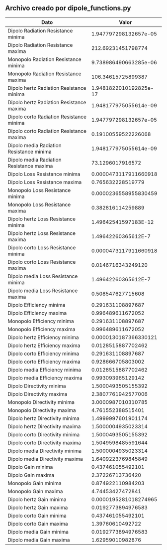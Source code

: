 ## Archivo creado por dipole_functions.py 
| Dato | Valor |
| ---- | ----- |
| Dipolo Radiation Resistance minima | 1.947797298132657e-05 |
| Dipolo Radiation Resistance maxima | 212.69231451798774 |
| Monopolo Radiation Resistance minima | 9.738986490663285e-06 |
| Monopolo Radiation Resistance maxima | 106.34615725899387 |
| Dipolo hertz Radiation Resistance minima | 1.9481822010192825e-17 |
| Dipolo hertz Radiation Resistance maxima | 1.948177975055614e-09 |
| Dipolo corto Radiation Resistance minima | 1.947797298132657e-05 |
| Dipolo corto Radiation Resistance maxima | 0.19100559522226068 |
| Dipolo media Radiation Resistance minima | 1.948177975055614e-09 |
| Dipolo media Radiation Resistance maxima | 73.1296017916572 |
| Dipolo Loss Resistance minima | 0.0000473117911660918 |
| Dipolo Loss Resistance maxima | 0.765632228519779 |
| Monopolo Loss Resistance minima | 0.0000236558955830459 |
| Monopolo Loss Resistance maxima | 0.382816114259889 |
| Dipolo hertz Loss Resistance minima | 1.49642541597183E-12 |
| Dipolo hertz Loss Resistance maxima | 1.49642260365612E-7 |
| Dipolo corto Loss Resistance minima | 0.0000473117911660918 |
| Dipolo corto Loss Resistance maxima | 0.0146716343249120 |
| Dipolo media Loss Resistance minima | 1.49642260365612E-7 |
| Dipolo media Loss Resistance maxima | 0.508547627715608 |
| Dipolo Efficiency minima | 0.291631108897687 |
| Dipolo Efficiency maxima | 0.996489611672052 |
| Monopolo Efficiency minima | 0.291631108897687 |
| Monopolo Efficiency maxima | 0.996489611672052 |
| Dipolo hertz Efficiency minima | 0.0000130187366330121 |
| Dipolo hertz Efficiency maxima | 0.0128515887702462 |
| Dipolo corto Efficiency minima | 0.291631108897687 |
| Dipolo corto Efficiency maxima | 0.928666705803002 |
| Dipolo media Efficiency minima | 0.0128515887702462 |
| Dipolo media Efficiency maxima | 0.993093965129142 |
| Dipolo Directivity minima | 1.5000493505155392 |
| Dipolo Directivity maxima | 2.3807761942577006 |
| Monopolo Directivity minima | 3.0000987010310785 |
| Monopolo Directivity maxima | 4.761552388515401 |
| Dipolo hertz Directivity minima | 1.4999997601901174 |
| Dipolo hertz Directivity maxima | 1.5000004935023314 |
| Dipolo corto Directivity minima | 1.5000493505155392 |
| Dipolo corto Directivity maxima | 1.5049598485591644 |
| Dipolo media Directivity minima | 1.5000004935023314 |
| Dipolo media Directivity maxima | 1.6409223769845849 |
| Dipolo Gain minima | 0.437461055492101 |
| Dipolo Gain maxima | 2.37226713736420 |
| Monopolo Gain minima | 0.874922110984203 |
| Monopolo Gain maxima | 4.74453427472841 |
| Dipolo hertz Gain minima | 0.0000195281018274965 |
| Dipolo hertz Gain maxima | 0.0192773894976583 |
| Dipolo corto Gain minima | 0.437461055492101 |
| Dipolo corto Gain maxima | 1.39760610492722 |
| Dipolo media Gain minima | 0.0192773894976583 |
| Dipolo media Gain maxima | 1.62959010982876 |
